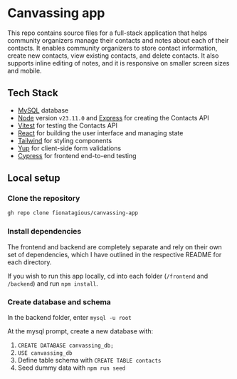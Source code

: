 # Canvassing app

This repo contains source files for a full-stack application that helps community organizers manage their contacts and notes about each of their contacts. It enables community organizers to store contact information, create new contacts, view existing contacts, and delete contacts. It also supports inline editing of notes, and it is responsive on smaller screen sizes and mobile.

## Tech Stack

- [MySQL](https://www.mysql.com/) database
- [Node](https://nodejs.org/en) version `v23.11.0` and [Express](https://expressjs.com/) for creating the Contacts API
- [Vitest](https://vitest.dev/) for testing the Contacts API
- [React](https://react.dev/) for building the user interface and managing state
- [Tailwind](https://tailwindcss.com/) for styling components
- [Yup](https://github.com/jquense/yup) for client-side form validations
- [Cypress](https://docs.cypress.io) for frontend end-to-end testing

## Local setup

### Clone the repository

```bash
gh repo clone fionatagious/canvassing-app
```

### Install dependencies

The frontend and backend are completely separate and rely on their own set of dependencies, which I have outlined in the respective README for each directory.

If you wish to run this app locally, cd into each folder (`/frontend` and `/backend`) and run `npm install`.

### Create database and schema

In the backend folder, enter `mysql -u root`

At the mysql prompt, create a new database with:

1. `CREATE DATABASE canvassing_db;`
2. `USE canvassing_db`
3. Define table schema with `CREATE TABLE contacts`
4. Seed dummy data with `npm run seed`
